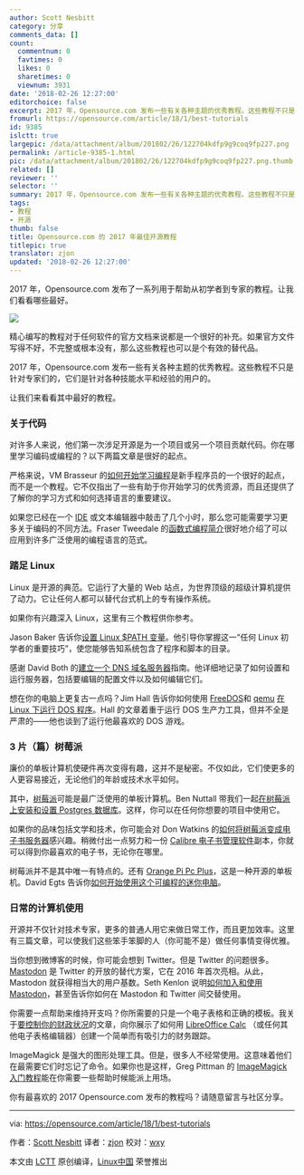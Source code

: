 ```yaml
---
author: Scott Nesbitt
category: 分享
comments_data: []
count:
  commentnum: 0
  favtimes: 0
  likes: 0
  sharetimes: 0
  viewnum: 3931
date: '2018-02-26 12:27:00'
editorchoice: false
excerpt: 2017 年，Opensource.com 发布一些有关各种主题的优秀教程。这些教程不只是针对专家们的，它们是针对各种技能水平和经验的用户的。
fromurl: https://opensource.com/article/18/1/best-tutorials
id: 9385
islctt: true
largepic: /data/attachment/album/201802/26/122704kdfp9g9coq9fp227.png
permalink: /article-9385-1.html
pic: /data/attachment/album/201802/26/122704kdfp9g9coq9fp227.png.thumb.jpg
related: []
reviewer: ''
selector: ''
summary: 2017 年，Opensource.com 发布一些有关各种主题的优秀教程。这些教程不只是针对专家们的，它们是针对各种技能水平和经验的用户的。
tags:
- 教程
- 开源
thumb: false
title: Opensource.com 的 2017 年最佳开源教程
titlepic: true
translator: zjon
updated: '2018-02-26 12:27:00'
---
```


2017 年，Opensource.com 发布了一系列用于帮助从初学者到专家的教程。让我们看看哪些最好。


![](/data/attachment/album/201802/26/122704kdfp9g9coq9fp227.png)


精心编写的教程对于任何软件的官方文档来说都是一个很好的补充。如果官方文件写得不好，不完整或根本没有，那么这些教程也可以是个有效的替代品。


2017 年，Opensource.com 发布一些有关各种主题的优秀教程。这些教程不只是针对专家们的，它们是针对各种技能水平和经验的用户的。


让我们来看看其中最好的教程。


### 关于代码


对许多人来说，他们第一次涉足开源是为一个项目或另一个项目贡献代码。你在哪里学习编码或编程的？以下两篇文章是很好的起点。


严格来说，VM Brasseur 的[如何开始学习编程](/article-8694-1.html)是新手程序员的一个很好的起点，而不是一个教程。它不仅指出了一些有助于你开始学习的优秀资源，而且还提供了了解你的学习方式和如何选择语言的重要建议。


如果您已经在一个 [IDE](https://en.wikipedia.org/wiki/Integrated_development_environment) 或文本编辑器中敲击了几个小时，那么您可能需要学习更多关于编码的不同方法。Fraser Tweedale 的[函数式编程简介](/article-8869-1.html)很好地介绍了可以应用到许多广泛使用的编程语言的范式。


### 踏足 Linux


Linux 是开源的典范。它运行了大量的 Web 站点，为世界顶级的超级计算机提供了动力。它让任何人都可以替代台式机上的专有操作系统。


如果你有兴趣深入 Linux，这里有三个教程供你参考。


Jason Baker 告诉你[设置 Linux $PATH 变量](https://opensource.com/article/17/6/set-path-linux)。他引导你掌握这一“任何 Linux 初学者的重要技巧”，使您能够告知系统包含了程序和脚本的目录。


感谢 David Both 的[建立一个 DNS 域名服务器](https://opensource.com/article/17/4/build-your-own-name-server)指南。他详细地记录了如何设置和运行服务器，包括要编辑的配置文件以及如何编辑它们。


想在你的电脑上更复古一点吗？Jim Hall 告诉你如何使用 [FreeDOS](http://www.freedos.org/)和 [qemu](https://www.qemu.org) [在 Linux 下运行 DOS 程序](/article-9014-1.html)。Hall 的文章着重于运行 DOS 生产力工具，但并不全是严肃的——他也谈到了运行他最喜欢的 DOS 游戏。


### 3 片（篇）树莓派


廉价的单板计算机使硬件再次变得有趣，这并不是秘密。不仅如此，它们使更多的人更容易接近，无论他们的年龄或技术水平如何。


其中，[树莓派](https://en.wikipedia.org/wiki/Raspberry_Pi)可能是最广泛使用的单板计算机。Ben Nuttall 带我们一起[在树莓派上安装和设置 Postgres 数据库](/article-9056-1.html)。这样，你可以在任何你想要的项目中使用它。


如果你的品味包括文学和技术，你可能会对 Don Watkins 的[如何将树莓派变成电子书服务器](/article-8684-1.html)感兴趣。稍微付出一点努力和一份 [Calibre 电子书管理软件](https://calibre-ebook.com/)副本，你就可以得到你最喜欢的电子书，无论你在哪里。


树莓派并不是其中唯一有特点的。还有 [Orange Pi Pc Plus](http://www.orangepi.org/)，这是一种开源的单板机。David Egts 告诉你[如何开始使用这个可编程的迷你电脑](/article-8308-1.html)。


### 日常的计算机使用


开源并不仅针对技术专家，更多的普通人用它来做日常工作，而且更加效率。这里有三篇文章，可以使我们这些笨手笨脚的人（你可能不是）做任何事情变得优雅。


当你想到微博客的时候，你可能会想到 Twitter。但是 Twitter 的问题很多。[Mastodon](https://joinmastodon.org/) 是 Twitter 的开放的替代方案，它在 2016 年首次亮相。从此， Mastodon 就获得相当大的用户基数。Seth Kenlon 说明[如何加入和使用 Mastodon](https://opensource.com/article/17/4/guide-to-mastodon)，甚至告诉你如何在 Mastodon 和 Twitter 间交替使用。


你需要一点帮助来维持开支吗？你所需要的只是一个电子表格和正确的模板。我关于[要控制你的财政状况](/article-8831-1.html)的文章，向你展示了如何用 [LibreOffice Calc](https://www.libreoffice.org/discover/calc/) （或任何其他电子表格编辑器）创建一个简单而有吸引力的财务跟踪。


ImageMagick 是强大的图形处理工具。但是，很多人不经常使用。这意味着他们在最需要它们时忘记了命令。如果你也是这样，Greg Pittman 的 [ImageMagick 入门教程](/article-8851-1.html)能在你需要一些帮助时候能派上用场。


你有最喜欢的 2017 Opensource.com 发布的教程吗？请随意留言与社区分享。




---


via: <https://opensource.com/article/18/1/best-tutorials>


作者：[Scott Nesbitt](https://opensource.com/users/scottnesbitt) 译者：[zjon](https://github.com/zjon) 校对：[wxy](https://github.com/wxy)


本文由 [LCTT](https://github.com/LCTT/TranslateProject) 原创编译，[Linux中国](https://linux.cn/) 荣誉推出